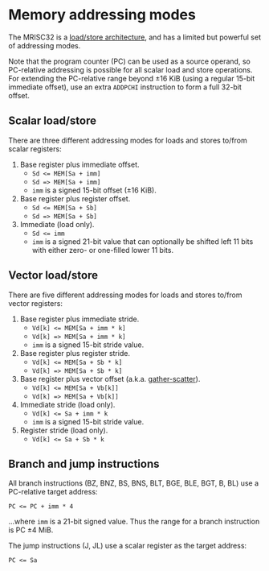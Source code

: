 # Memory addressing modes

The MRISC32 is a [load/store architecture](https://en.wikipedia.org/wiki/Load/store_architecture), and has a limited but powerful set of addressing modes.

Note that the program counter (PC) can be used as a source operand, so PC-relative addressing is possible for all scalar load and store operations. For extending the PC-relative range beyond ±16 KiB (using a regular 15-bit immediate offset), use an extra `ADDPCHI` instruction to form a full 32-bit offset.

## Scalar load/store

There are three different addressing modes for loads and stores to/from scalar registers:

1. Base register plus immediate offset.
   - `Sd <= MEM[Sa + imm]`
   - `Sd => MEM[Sa + imm]`
   - `imm` is a signed 15-bit offset (±16 KiB).
2. Base register plus register offset.
   - `Sd <= MEM[Sa + Sb]`
   - `Sd => MEM[Sa + Sb]`
3. Immediate (load only).
   - `Sd <= imm`
   - `imm` is a signed 21-bit value that can optionally be shifted left 11 bits with either zero- or one-filled lower 11 bits.


## Vector load/store

There are five different addressing modes for loads and stores to/from vector registers:

1. Base register plus immediate stride.
   - `Vd[k] <= MEM[Sa + imm * k]`
   - `Vd[k] => MEM[Sa + imm * k]`
   - `imm` is a signed 15-bit stride value.
2. Base register plus register stride.
   - `Vd[k] <= MEM[Sa + Sb * k]`
   - `Vd[k] => MEM[Sa + Sb * k]`
3. Base register plus vector offset (a.k.a. [gather-scatter](https://en.wikipedia.org/wiki/Gather-scatter_%28vector_addressing%29)).
   - `Vd[k] <= MEM[Sa + Vb[k]]`
   - `Vd[k] => MEM[Sa + Vb[k]]`
4. Immediate stride (load only).
   - `Vd[k] <= Sa + imm * k`
   - `imm` is a signed 15-bit stride value.
5. Register stride (load only).
   - `Vd[k] <= Sa + Sb * k`


## Branch and jump instructions

All branch instructions (BZ, BNZ, BS, BNS, BLT, BGE, BLE, BGT, B, BL) use a PC-relative target address:

`PC <= PC + imm * 4`

...where `imm` is a 21-bit signed value. Thus the range for a branch instruction is PC ±4 MiB.

The jump instructions (J, JL) use a scalar register as the target address:

`PC <= Sa`
